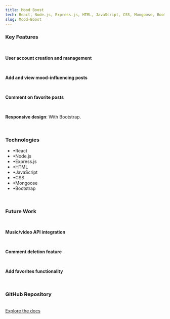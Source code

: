 ```yaml
--- 
title: Mood Boost
tech: React, Node.js, Express.js, HTML, JavaScript, CSS, Mongoose, Bootstrap
slug: Mood-Boost
---
```

<h3 class="text-center text-xl font-bold">Key Features</h3>
<br>

<p><strong>User account creation and management</strong></p>
<br>

<p><strong>Add and view mood-influencing posts</strong></p>
<br>

<p><strong>Comment on favorite posts</strong></p>
<br>

<p><strong>Responsive design</strong>: With Bootstrap.</p>
<br>

<h3 class="text-center text-xl font-bold">Technologies</h3>
<ul class="text-center text-accent text-lg">
  <li>&#x2022;React</li>
  <li>&#x2022;Node.js</li>
  <li>&#x2022;Express.js</li>
  <li>&#x2022;HTML</li>
  <li>&#x2022;JavaScript</li>
  <li>&#x2022;CSS</li>
  <li>&#x2022;Mongoose</li>
  <li>&#x2022;Bootstrap</li>
</ul>
<br>

<div class="text-center"> 

<h3 class="text-center text-xl font-bold">Future Work</h3>
<br>

<p><strong>Music/video API integration</strong></p>
<br>

<p><strong>Comment deletion feature</strong></p>
<br>

<p><strong>Add favorites functionality</strong></p>
<br>

  <h3 class="text-md font-bold underline">GitHub Repository</h3>
  <br>
  <a class="text-primary hover:text-accent" href="https://github.com/your-repo/your-project">Explore the docs</a>
</div>
